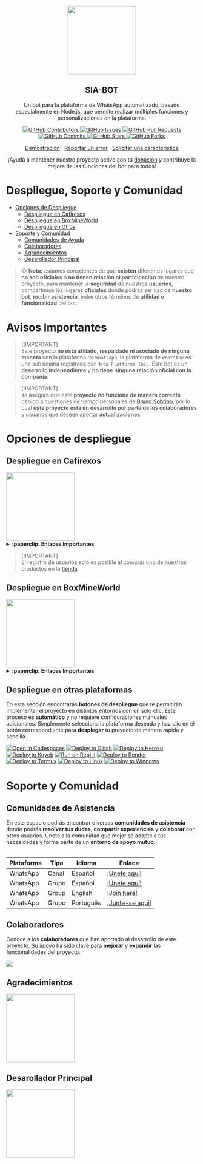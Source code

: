 <p align="center">
 <img width="180px" src="https://cdn.russellxz.click/494efd47.jpeg" align="center"/>
 <h2 align="center">SIA-BOT</h2>
 <p align="center">Un bot para la plataforma de WhatsApp automatizado, basado especialmente en Node.js, que permite realizar múltiples funciones y personalizaciones en la plataforma.</p>
</p>

<p align="center">
  <a href="https://github.com/BrunoSobrino/SIA-BOT/graphs/contributors">
    <img alt="GitHub Contributors" src="https://img.shields.io/github/contributors/BrunoSobrino/SIA-BOT?style=for-the-badge" />
  </a>
  <a href="https://github.com/BrunoSobrino/SIA-BOT/issues">
    <img alt="GitHub Issues" src="https://img.shields.io/github/issues/BrunoSobrino/SIA-BOT?style=for-the-badge" />
  </a>
  <a href="https://github.com/BrunoSobrino/SIA-BOT/pulls">
    <img alt="GitHub Pull Requests" src="https://img.shields.io/github/issues-pr/BrunoSobrino/SIA-BOT?style=for-the-badge" />
  </a>
  <a href="https://github.com/BrunoSobrino/SIA-BOT/commits">
    <img alt="GitHub Commits" src="https://img.shields.io/github/commit-activity/m/BrunoSobrino/SIA-BOT?style=for-the-badge" />
  </a>
  <a href="https://github.com/BrunoSobrino/SIA-BOT">
    <img alt="GitHub Stars" src="https://img.shields.io/github/stars/BrunoSobrino/SIA-BOT?style=for-the-badge" />
  </a>
  <a href="https://github.com/BrunoSobrino/SIA-BOT/fork">
    <img alt="GitHub Forks" src="https://img.shields.io/github/forks/BrunoSobrino/SIA-BOT?style=for-the-badge" />
  </a>
</p>

<p align="center">
  <a href="https://api.whatsapp.com/send?phone=+5219992843881&text=&text=.menu">Demostración</a>
  ·
  <a href="https://github.com/BrunoSobrino/SIA-BOT/issues/new?assignees=&labels=Bug">Reportar un error</a>
  ·
  <a href="https://github.com/BrunoSobrino/SIA-BOT/issues/new?assignees=&labels=Enhancement">Solicitar una característica</a>
</p>

<!-- <p align="center">
  <a href="/src/docs/README_en.md">English</a>
  ·
  <a href="/src/docs/README_pt-br.md">Português</a>
</p> -->

<p align="center">¡Ayuda a mantener nuestro proyecto activo con tu <a href="https://www.paypal.me/BrunoSob">donación</a> y contribuye la mejora de las funciones del bot para todos!</p>

# Despliegue, Soporte y Comunidad
- [Opciones de Despliegue](#opciones-de-despliegue)
  - [Despliegue en Cafirexos](#despliegue-en-cafirexos)
  - [Despliegue en BoxMineWorld](#despliegue-en-boxmineworld)
  - [Despliegue en Otros](#despliegue-en-otros)
- [Soporte y Comunidad](#soporte-y-comunidad)
  - [Comunidades de Ayuda](#guía-de-uso)
  - [Colaboradores](#colaboradores)
  - [Agradecimientos](#agradecimientos)
  - [Desarollador Principal](#desarollador-principal)

> ◇ **Nota:** estamos conscientes de que **existen** diferentes lugares que **no son oficiales** o **no tienen relación ni participación** de nuestro proyecto, para mantener la **seguridad** de nuestros **usuarios**, compartimos los lugares **oficiales** donde podrás ser uso de **nuestro bot**, **recibir asistencia**, entre otros términos de **utilidad o funcionalidad** del bot.

# Avisos Importantes

> [!IMPORTANT]\
> Este proyecto **no está afiliado, respaldado ni asociado de ninguna manera** con la plataforma de `WhatsApp`. la plataforma de `WhatsApp` es una subsidiaria registrada por `Meta Platforms Inc.`. Este bot es un **desarrollo independiente** y **no tiene ninguna relación oficial con la compañía**.

> [!IMPORTANT]\
> se asegura que este **proyecto no funcione de manera correcta** debido a cuestiones de tiempo personales de [Bruno Sobrino](https://github.com/BrunoSobrino), por lo cual **este proyecto está en desarrollo por parte de los colaboradores** y usuarios que deseen aportar **actualizaciones**.


# Opciones de despliegue

## Despliegue en Cafirexos

<a href="https://cafirexos.com">
  <img width="180px" src="https://cdn.cafirexos.com/logos/logo_cfros_2000x2000.png"/>
</a>

<details>
 <summary><b>:paperclip: Enlaces Importantes</b></summary>

- [Sitio web](https://cafirexos.com)
- [Área de clientes](https://cafirexos.com/clientarea.php)
- [Panel de control](https://panel.cafirexos.com)
- [Base de conocimientos](https://cafirexos.com/knowledgebase)
- [Estado de los servicios](https://estado.cafirexos.com)
- [Canal de WhatsApp](https://cafirexos.com/whatsapp/canal)
- [Comunidad de WhatsApp](https://cafirexos.com/whatsapp/comunidad)
- [Soporte](https://cafirexos.com/submitticket.php)

</details>

> [!IMPORTANT]\
> El registro de usuarios solo es posible al comprar uno de nuestros productos en la [tienda](https://cafirexos.com/store).

## Despliegue en BoxMineWorld

<a href="https://boxmineworld.com">
  <img width="180px" src="https://i.ibb.co/sFygw8p/favicon.png"/>
</a>

<details>
 <summary><b>:paperclip: Enlaces Importantes</b></summary>

- **Sitio Web:** [boxmineworld.com](https://boxmineworld.com)
- **Área de Clientes:** [dash.boxmineworld.com](https://dash.boxmineworld.com)
- **Panel de Control:** [panel.boxmineworld.com](https://panel.boxmineworld.com)
- **Documentación:** [docs.boxmineworld.com](https://docs.boxmineworld.com)
- **Comunidad de Discord:** [¡Únete aquí!](https://discord.gg/84qsr4v)

</details>

## Despliegue en otras plataformas

En esta sección encontrarás **botones de despliegue** que te permitirán implementar el proyecto en distintos entornos con un solo clic. Este proceso es **automático** y no requiere configuraciones manuales adicionales. Simplemente selecciona la plataforma deseada y haz clic en el botón correspondiente para **desplegar** tu proyecto de manera rápida y sencilla.

[![Open in Codespaces](https://github.com/codespaces/badge.svg)](https://github.com/codespaces/new?skip_quickstart=true&machine=basicLinux32gb&repo=514876515&ref=master&geo=EuropeWest)
[![Deploy to Glitch](https://binbashbanana.github.io/deploy-buttons/buttons/remade/glitch.svg)](https://glitch.com/edit/#!/import/github/BrunoSobrino/SIA-BOT)
[![Deploy to Heroku](https://binbashbanana.github.io/deploy-buttons/buttons/remade/heroku.svg)](https://www.heroku.com/deploy?template=https://github.com/BrunoSobrino/SIA-BOT)
[![Deploy to Koyeb](https://binbashbanana.github.io/deploy-buttons/buttons/remade/koyeb.svg)](https://app.koyeb.com/deploy?type=git&name=SIA-BOT&repository=https://github.com/BrunoSobrino/SIA-BOT)
[![Run on Repl.it](https://binbashbanana.github.io/deploy-buttons/buttons/remade/replit.svg)](https://repl.it/github/BrunoSobrino/SIA-BOT)
[![Deploy to Render](https://binbashbanana.github.io/deploy-buttons/buttons/remade/render.svg)](https://dashboard.render.com/blueprint/new?repo=https://github.com/BrunoSobrino/SIA-BOT)
[![Deploy to Termux](https://img.shields.io/badge/Android-3DDC84?style=for-the-badge&logo=android&logoColor=white)](https://brunosobrino.github.io/SIA-BOT/)
[![Deploy to Linux](https://img.shields.io/badge/Linux-black?style=for-the-badge&logo=linux&logoColor=white)](https://brunosobrino.github.io/SIA-BOT/)
[![Deploy to Windows](https://img.shields.io/badge/Windows-0078D6?style=for-the-badge&logo=windows&logoColor=white)](https://brunosobrino.github.io/SIA-BOT/)

<!-- [![Deploy to Vercel](https://binbashbanana.github.io/deploy-buttons/buttons/remade/vercel.svg)](https://vercel.com/new/clone?repository-url=https://github.com/BrunoSobrino/SIA-BOT) -->

# Soporte y Comunidad

## Comunidades de Asistencia

En este espacio podrás encontrar diversas **comunidades de asistencia** donde podrás **resolver tus dudas**, **compartir experiencias** y **colaborar** con otros usuarios. Únete a la comunidad que mejor se adapte a tus necesidades y forma parte de un **entorno de apoyo mutuo**.

<table>

| Plataforma | Tipo | Idioma | Enlace |
| --- | --- | --- |--- |
| WhatsApp | Canal | Español | [¡Únete aquí!](https://whatsapp.com/channel/0029VaZ90V9EKyZGyqHKt61M) |
| WhatsApp | Grupo | Español | [¡Únete aquí!](https://chat.whatsapp.com/Daa3Fe4A9JeFpRI2QtBS4s) |
| WhatsApp | Group | English | [¡Join here!](https://chat.whatsapp.com/HTatrQokqODKx9eem0CKuY) |
| WhatsApp | Grupo | Português | [¡Junte-se aqui!](https://chat.whatsapp.com/IqBnWyY0ikZ8BumuvleCzW) |

</table>

## Colaboradores

Conoce a los **colaboradores** que han aportado al desarrollo de este proyecto. Su apoyo ha sido clave para **mejorar** y **expandir** las funcionalidades del proyecto.

<a href="https://github.com/BrunoSobrino/SIA-BOT/graphs/contributors">
  <img src="https://contrib.rocks/image?repo=BrunoSobrino/SIA-BOT" /> 
</a>

## Agradecimientos

<a href="https://github.com/BochilGaming/games-wabot-md/tree/multi-device">
  <img src="https://i.ibb.co/CMpM8pk/Bochil-Gaming.png" width="180px"/>
</a>

## Desarollador Principal

<a href="https://github.com/BrunoSobrino">
  <img src="https://cdn.russellxz.click/494efd47.jpeg" width="180px"/>
</a>
